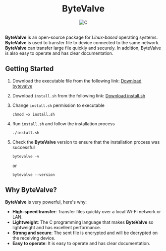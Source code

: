 <h1 align="center">ByteValve</h1>

<div align="center">
    <img src="https://img.shields.io/badge/c-%2300599C.svg?style=for-the-badge&logo=c&logoColor=white" alt="C"></img>
</div>

<br>

**ByteValve** is an open-source package for *Linux-based* operating systems. **ByteValve** is used to transfer file to device connected to the same network. **ByteValve** can transfer large file quickly and securely. In addition, ByteValve is also easy to operate and has clear documentation.

## Getting Started

1. Download the executable file from the following link: 
<a href="https://raw.githubusercontent.com/naufalhanif25/bytevalve/refs/heads/main/bytevalve" download>Download bytevalve</a>

2. Download `install.sh` from the following link:
<a href="https://raw.githubusercontent.com/naufalhanif25/bytevalve/refs/heads/main/install.sh" download>Download install.sh</a>

3. Change `install.sh` permission to executable
    ```shell
    chmod +x install.sh
    ```

4. Run `install.sh` and follow the installation process
    ```shell
    ./install.sh
    ```

5. Check the **ByteValve** version to ensure that the installation process was successful
    ```shell
    bytevalve -v
    ```
    or 
    ```shell
    bytevalve --version
    ```

## Why ByteValve?

**ByteValve** is very powerful, here's why:

- **High-speed transfer**: Transfer files quickly over a local Wi-Fi network or LAN.
- **Lightweight**: The C programming language that makes **ByteValve** so lightweight and has excellent performance.
- **Strong and secure**: The sent file is encrypted and will be decrypted on the receiving device.
- **Easy to operate**: It is easy to operate and has clear documentation.